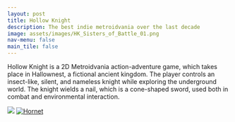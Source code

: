 ```yaml
---
layout: post
title: Hollow Knight
description: The best indie metroidvania over the last decade
image: assets/images/HK_Sisters_of_Battle_01.png
nav-menu: false
main_tile: false
---
```


<p>Hollow Knight is a 2D Metroidvania action-adventure game, which takes place in Hallownest, a fictional ancient kingdom. The player controls an insect-like, silent, and nameless knight while exploring the underground world. The knight wields a nail, which is a cone-shaped sword, used both in combat and environmental interaction.</p>
<!-- [Hornet](assets/images/HK_Hornet_02.png "Hollow Knight") -->
<img src="{% link assets/images/HK_Hornet_02.png %}">

<a href="assets/images/HK_Hornet_02.png" class="image">
	<img src="{% assets/images/HK_Hornet_02.png %}" alt="Hornet" data-position="center center" />
</a>
